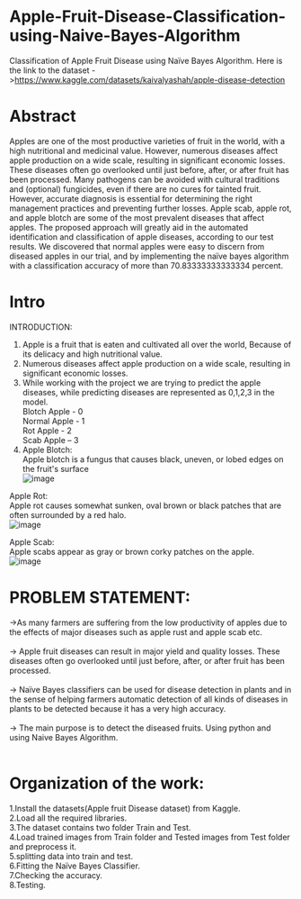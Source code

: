 # Apple-Fruit-Disease-Classification-using-Naive-Bayes-Algorithm
Classification of Apple Fruit Disease using Naïve Bayes Algorithm.
Here is the link to the dataset ->https://www.kaggle.com/datasets/kaivalyashah/apple-disease-detection

# Abstract
Apples are one of the most productive varieties of fruit in the world, with a high 
nutritional and medicinal value. However, numerous diseases affect apple production 
on a wide scale, resulting in significant economic losses. These diseases often go 
overlooked until just before, after, or after fruit has been processed. Many pathogens 
can be avoided with cultural traditions and (optional) fungicides, even if there are no 
cures for tainted fruit. However, accurate diagnosis is essential for determining the 
right management practices and preventing further losses. Apple scab, apple rot, and 
apple blotch are some of the most prevalent diseases that affect apples. 
The proposed approach will greatly aid in the automated identification and 
classification of apple diseases, according to our test results. We discovered that 
normal apples were easy to discern from diseased apples in our trial, and by 
implementing the naïve bayes algorithm with a classification accuracy of more than 
70.83333333333334 percent.

# Intro
INTRODUCTION:
1) Apple is a fruit that is eaten and cultivated all over the world, Because of its delicacy and 
high nutritional value.<br>
2) Numerous diseases affect apple production on a wide scale, resulting in significant economic 
losses.<br>
3) While working with the project we are trying to predict the apple diseases, while predicting 
diseases are represented as 0,1,2,3 in the model.<br>
 Blotch Apple - 0<br>
 Normal Apple - 1<br>
 Rot Apple - 2<br>
 Scab Apple – 3<br>
4) Apple Blotch:<br>
     Apple blotch is a fungus that causes black, uneven, or lobed edges on the fruit's surface<br>
 ![image](https://github.com/Tanujch03/Apple-Fruit-Disease-Classification-using-Naive-Bayes-Algorithm/assets/112710926/86d0d648-8b5d-4649-ac31-87200611ddae)

Apple Rot:<br>
     Apple rot causes somewhat sunken, oval brown or black patches that are often surrounded by a red halo.<br>
 ![image](https://github.com/Tanujch03/Apple-Fruit-Disease-Classification-using-Naive-Bayes-Algorithm/assets/112710926/99769eb6-e679-4029-abff-84b5b2a98755)

 

Apple Scab:<br>
      Apple scabs appear as gray or brown corky patches on the apple.<br>
 ![image](https://github.com/Tanujch03/Apple-Fruit-Disease-Classification-using-Naive-Bayes-Algorithm/assets/112710926/eb414a7a-6ff9-4696-8e02-cf366dcf6a8a)<br>

 



# PROBLEM STATEMENT:
->As many farmers are suffering from the low productivity of apples due to the 
effects of major diseases such as apple rust and apple scab etc.<br><br>
-> Apple fruit diseases can result in major yield and quality losses. These diseases 
often go overlooked until just before, after, or after fruit has been processed.<br><br>
-> Naïve Bayes classifiers can be used for disease detection in plants and in the 
sense of helping farmers automatic detection of all kinds of diseases in plants to 
be detected because it has a very high accuracy.<br><br>
-> The main purpose is to detect the diseased fruits. Using python and using Naive 
Bayes Algorithm.<br><br>


# Organization of the work:<br>
1.Install the datasets(Apple fruit Disease dataset) from Kaggle.<br>
2.Load all the required libraries.<br>
3.The dataset contains two folder Train and Test.<br>
4.Load trained images from Train folder and Tested images from Test folder and 
preprocess it.<br>
5.splitting data into train and test.<br>
6.Fitting the Naïve Bayes Classifier.<br>
7.Checking the accuracy.<br>
8.Testing.<br>

